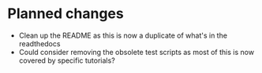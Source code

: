 # Planned changes

* Clean up the README as this is now a duplicate of what's in the readthedocs
* Could consider removing the obsolete test scripts as most of this is now covered by specific tutorials?
